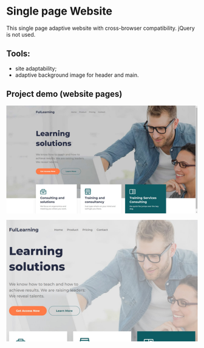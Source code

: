 # Single page Website

This single page adaptive website with cross-browser compatibility. jQuery is not used.

## Tools:

- site adaptability;
- adaptive background image for header and main.

## Project demo (website pages)

![demo.jpg](demo.jpg)

![demo_1.png](demo_1.jpg)